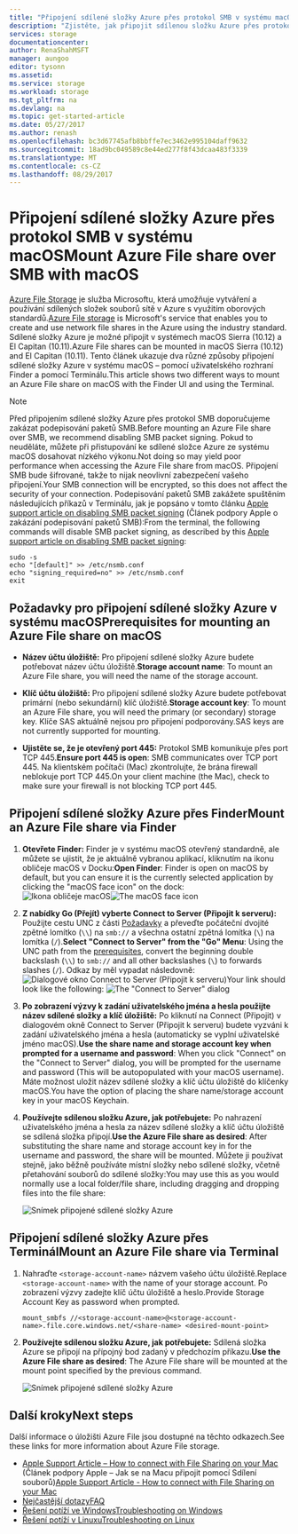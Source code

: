 ```yaml
---
title: "Připojení sdílené složky Azure přes protokol SMB v systému macOS | Dokumentace Microsoftu"
description: "Zjistěte, jak připojit sdílenou složku Azure přes protokol SMB v systému macOS."
services: storage
documentationcenter: 
author: RenaShahMSFT
manager: aungoo
editor: tysonn
ms.assetid: 
ms.service: storage
ms.workload: storage
ms.tgt_pltfrm: na
ms.devlang: na
ms.topic: get-started-article
ms.date: 05/27/2017
ms.author: renash
ms.openlocfilehash: bc3d67745afb8bbffe7ec3462e995104daff9632
ms.sourcegitcommit: 18ad9bc049589c8e44ed277f8f43dcaa483f3339
ms.translationtype: MT
ms.contentlocale: cs-CZ
ms.lasthandoff: 08/29/2017
---
```

# <a name="mount-azure-file-share-over-smb-with-macos"></a><span data-ttu-id="ddcf5-103">Připojení sdílené složky Azure přes protokol SMB v systému macOS</span><span class="sxs-lookup"><span data-stu-id="ddcf5-103">Mount Azure File share over SMB with macOS</span></span>
<span data-ttu-id="ddcf5-104">[Azure File Storage](../storage-dotnet-how-to-use-files.md) je služba Microsoftu, která umožňuje vytváření a používání sdílených složek souborů sítě v Azure s využitím oborových standardů.</span><span class="sxs-lookup"><span data-stu-id="ddcf5-104">[Azure File storage](../storage-dotnet-how-to-use-files.md) is Microsoft's service that enables you to create and use network file shares in the Azure using the industry standard.</span></span> <span data-ttu-id="ddcf5-105">Sdílené složky Azure je možné připojit v systémech macOS Sierra (10.12) a El Capitan (10.11).</span><span class="sxs-lookup"><span data-stu-id="ddcf5-105">Azure File shares can be mounted in macOS Sierra (10.12) and El Capitan (10.11).</span></span> <span data-ttu-id="ddcf5-106">Tento článek ukazuje dva různé způsoby připojení sdílené složky Azure v systému macOS – pomocí uživatelského rozhraní Finder a pomocí Terminálu.</span><span class="sxs-lookup"><span data-stu-id="ddcf5-106">This article shows two different ways to mount an Azure File share on macOS with the Finder UI and using the Terminal.</span></span>

> [!Note]  
> <span data-ttu-id="ddcf5-107">Před připojením sdílené složky Azure přes protokol SMB doporučujeme zakázat podepisování paketů SMB.</span><span class="sxs-lookup"><span data-stu-id="ddcf5-107">Before mounting an Azure File share over SMB, we recommend disabling SMB packet signing.</span></span> <span data-ttu-id="ddcf5-108">Pokud to neuděláte, můžete při přistupování ke sdílené složce Azure ze systému macOS dosahovat nízkého výkonu.</span><span class="sxs-lookup"><span data-stu-id="ddcf5-108">Not doing so may yield poor performance when accessing the Azure File share from macOS.</span></span> <span data-ttu-id="ddcf5-109">Připojení SMB bude šifrované, takže to nijak neovlivní zabezpečení vašeho připojení.</span><span class="sxs-lookup"><span data-stu-id="ddcf5-109">Your SMB connection will be encrypted, so this does not affect the security of your connection.</span></span> <span data-ttu-id="ddcf5-110">Podepisování paketů SMB zakážete spuštěním následujících příkazů v Terminálu, jak je popsáno v tomto článku [Apple support article on disabling SMB packet signing](https://support.apple.com/HT205926) (Článek podpory Apple o zakázání podepisování paketů SMB):</span><span class="sxs-lookup"><span data-stu-id="ddcf5-110">From the terminal, the following commands will disable SMB packet signing, as described by this [Apple support article on disabling SMB packet signing](https://support.apple.com/HT205926):</span></span>  
>    ```
>    sudo -s
>    echo "[default]" >> /etc/nsmb.conf
>    echo "signing_required=no" >> /etc/nsmb.conf
>    exit
>    ```

## <a name="prerequisites-for-mounting-an-azure-file-share-on-macos"></a><span data-ttu-id="ddcf5-111">Požadavky pro připojení sdílené složky Azure v systému macOS</span><span class="sxs-lookup"><span data-stu-id="ddcf5-111">Prerequisites for mounting an Azure File share on macOS</span></span>
* <span data-ttu-id="ddcf5-112">**Název účtu úložiště:** Pro připojení sdílené složky Azure budete potřebovat název účtu úložiště.</span><span class="sxs-lookup"><span data-stu-id="ddcf5-112">**Storage account name**: To mount an Azure File share, you will need the name of the storage account.</span></span>

* <span data-ttu-id="ddcf5-113">**Klíč účtu úložiště:** Pro připojení sdílené složky Azure budete potřebovat primární (nebo sekundární) klíč úložiště.</span><span class="sxs-lookup"><span data-stu-id="ddcf5-113">**Storage account key**: To mount an Azure File share, you will need the primary (or secondary) storage key.</span></span> <span data-ttu-id="ddcf5-114">Klíče SAS aktuálně nejsou pro připojení podporovány.</span><span class="sxs-lookup"><span data-stu-id="ddcf5-114">SAS keys are not currently supported for mounting.</span></span>

* <span data-ttu-id="ddcf5-115">**Ujistěte se, že je otevřený port 445:** Protokol SMB komunikuje přes port TCP 445.</span><span class="sxs-lookup"><span data-stu-id="ddcf5-115">**Ensure port 445 is open**: SMB communicates over TCP port 445.</span></span> <span data-ttu-id="ddcf5-116">Na klientském počítači (Mac) zkontrolujte, že brána firewall neblokuje port TCP 445.</span><span class="sxs-lookup"><span data-stu-id="ddcf5-116">On your client machine (the Mac), check to make sure your firewall is not blocking TCP port 445.</span></span>

## <a name="mount-an-azure-file-share-via-finder"></a><span data-ttu-id="ddcf5-117">Připojení sdílené složky Azure přes Finder</span><span class="sxs-lookup"><span data-stu-id="ddcf5-117">Mount an Azure File share via Finder</span></span>
1. <span data-ttu-id="ddcf5-118">**Otevřete Finder:** Finder je v systému macOS otevřený standardně, ale můžete se ujistit, že je aktuálně vybranou aplikací, kliknutím na ikonu obličeje macOS v Docku:</span><span class="sxs-lookup"><span data-stu-id="ddcf5-118">**Open Finder**: Finder is open on macOS by default, but you can ensure it is the currently selected application by clicking the "macOS face icon" on the dock:</span></span>  
    <span data-ttu-id="ddcf5-119">![Ikona obličeje macOS](./media/storage-how-to-use-files-mac/mount-via-finder-1.png)</span><span class="sxs-lookup"><span data-stu-id="ddcf5-119">![The macOS face icon](./media/storage-how-to-use-files-mac/mount-via-finder-1.png)</span></span>

2. <span data-ttu-id="ddcf5-120">**Z nabídky Go (Přejít) vyberte Connect to Server (Připojit k serveru):** Použijte cestu UNC z části [Požadavky](#preq) a převeďte počáteční dvojité zpětné lomítko (`\\`) na `smb://` a všechna ostatní zpětná lomítka (`\`) na lomítka (`/`).</span><span class="sxs-lookup"><span data-stu-id="ddcf5-120">**Select "Connect to Server" from the "Go" Menu**: Using the UNC path from the [prerequisites](#preq), convert the beginning double backslash (`\\`) to `smb://` and all other backslashes (`\`) to forwards slashes (`/`).</span></span> <span data-ttu-id="ddcf5-121">Odkaz by měl vypadat následovně: ![Dialogové okno Connect to Server (Připojit k serveru)](./media/storage-how-to-use-files-mac/mount-via-finder-2.png)</span><span class="sxs-lookup"><span data-stu-id="ddcf5-121">Your link should look like the following: ![The "Connect to Server" dialog](./media/storage-how-to-use-files-mac/mount-via-finder-2.png)</span></span>

3. <span data-ttu-id="ddcf5-122">**Po zobrazení výzvy k zadání uživatelského jména a hesla použijte název sdílené složky a klíč úložiště:** Po kliknutí na Connect (Připojit) v dialogovém okně Connect to Server (Připojit k serveru) budete vyzváni k zadání uživatelského jména a hesla (automaticky se vyplní uživatelské jméno macOS).</span><span class="sxs-lookup"><span data-stu-id="ddcf5-122">**Use the share name and storage account key when prompted for a username and password**: When you click "Connect" on the "Connect to Server" dialog, you will be prompted for the username and password (This will be autopopulated with your macOS username).</span></span> <span data-ttu-id="ddcf5-123">Máte možnost uložit název sdílené složky a klíč účtu úložiště do klíčenky macOS.</span><span class="sxs-lookup"><span data-stu-id="ddcf5-123">You have the option of placing the share name/storage account key in your macOS Keychain.</span></span>

4. <span data-ttu-id="ddcf5-124">**Používejte sdílenou složku Azure, jak potřebujete:** Po nahrazení uživatelského jména a hesla za název sdílené složky a klíč účtu úložiště se sdílená složka připojí.</span><span class="sxs-lookup"><span data-stu-id="ddcf5-124">**Use the Azure File share as desired**: After substituting the share name and storage account key in for the username and password, the share will be mounted.</span></span> <span data-ttu-id="ddcf5-125">Můžete ji používat stejně, jako běžně používáte místní složky nebo sdílené složky, včetně přetahování souborů do sdílené složky:</span><span class="sxs-lookup"><span data-stu-id="ddcf5-125">You may use this as you would normally use a local folder/file share, including dragging and dropping files into the file share:</span></span>

    ![Snímek připojené sdílené složky Azure](./media/storage-how-to-use-files-mac/mount-via-finder-3.png)

## <a name="mount-an-azure-file-share-via-terminal"></a><span data-ttu-id="ddcf5-127">Připojení sdílené složky Azure přes Terminál</span><span class="sxs-lookup"><span data-stu-id="ddcf5-127">Mount an Azure File share via Terminal</span></span>
1. <span data-ttu-id="ddcf5-128">Nahraďte `<storage-account-name>` názvem vašeho účtu úložiště.</span><span class="sxs-lookup"><span data-stu-id="ddcf5-128">Replace `<storage-account-name>` with the name of your storage account.</span></span> <span data-ttu-id="ddcf5-129">Po zobrazení výzvy zadejte klíč účtu úložiště a heslo.</span><span class="sxs-lookup"><span data-stu-id="ddcf5-129">Provide Storage Account Key as password when prompted.</span></span> 

    ```
    mount_smbfs //<storage-account-name>@<storage-account-name>.file.core.windows.net/<share-name> <desired-mount-point>
    ```

2. <span data-ttu-id="ddcf5-130">**Používejte sdílenou složku Azure, jak potřebujete:** Sdílená složka Azure se připojí na přípojný bod zadaný v předchozím příkazu.</span><span class="sxs-lookup"><span data-stu-id="ddcf5-130">**Use the Azure File share as desired**: The Azure File share will be mounted at the mount point specified by the previous command.</span></span>  

    ![Snímek připojené sdílené složky Azure](./media/storage-how-to-use-files-mac/mount-via-terminal-1.png)

## <a name="next-steps"></a><span data-ttu-id="ddcf5-132">Další kroky</span><span class="sxs-lookup"><span data-stu-id="ddcf5-132">Next steps</span></span>
<span data-ttu-id="ddcf5-133">Další informace o úložišti Azure File jsou dostupné na těchto odkazech.</span><span class="sxs-lookup"><span data-stu-id="ddcf5-133">See these links for more information about Azure File storage.</span></span>

* <span data-ttu-id="ddcf5-134">[Apple Support Article – How to connect with File Sharing on your Mac](https://support.apple.com/HT204445) (Článek podpory Apple – Jak se na Macu připojit pomocí Sdílení souborů)</span><span class="sxs-lookup"><span data-stu-id="ddcf5-134">[Apple Support Article - How to connect with File Sharing on your Mac](https://support.apple.com/HT204445)</span></span>
* [<span data-ttu-id="ddcf5-135">Nejčastější dotazy</span><span class="sxs-lookup"><span data-stu-id="ddcf5-135">FAQ</span></span>](../storage-files-faq.md)
* [<span data-ttu-id="ddcf5-136">Řešení potíží ve Windows</span><span class="sxs-lookup"><span data-stu-id="ddcf5-136">Troubleshooting on Windows</span></span>](storage-troubleshoot-windows-file-connection-problems.md)      
* [<span data-ttu-id="ddcf5-137">Řešení potíží v Linuxu</span><span class="sxs-lookup"><span data-stu-id="ddcf5-137">Troubleshooting on Linux</span></span>](storage-troubleshoot-linux-file-connection-problems.md)    